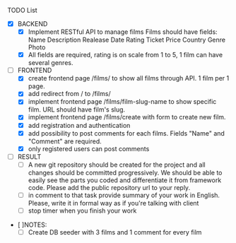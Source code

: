 TODO List

- [x] BACKEND
  - [x] Implement RESTful API to manage films
    Films should have fields:
    Name
    Description
    Realease Date
    Rating
    Ticket Price
    Country
    Genre
    Photo
  - [x] All fields are required, rating is on scale from 1 to 5, 1 film can have several genres.
- [ ] FRONTEND 
  - [x] create frontend page /films/ to show all films through API. 1 film per 1 page. 
  - [x] add redirect from / to /films/
  - [x] implement frontend page /films/film-slug-name to show specific film. URL should have film's slug.
  - [x] implement frontend page /films/create with form to create new film. 
  - [x] add registration and authentication
  - [x] add possibility to post comments for each films. Fields "Name" and "Comment" are required. 
  - [x] only registered users can post comments
- [ ] RESULT
  - [ ] A new git repository should be created for the project and all changes should be committed progressively. We should be able to easily see the parts you coded and differentiate it from framework code. Please add the public repository url to your reply.
  - [ ] in comment to that task provide summary of your work in English. Please, write it in formal way as if you're talking with client
  - [ ] stop timer when you finish your work
- [ ]NOTES:
  - [ ] Create DB seeder with 3 films and 1 comment for every film